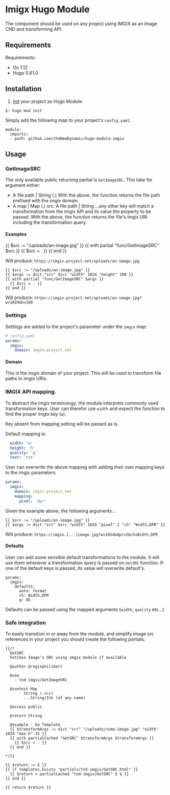 # Imigx Hugo Module

The component should be used on any project using IMGIX as an image CND and transforming API.

## Requirements

Requirements:
- Go 1.12
- Hugo 0.61.0


## Installation

1. [Init](https://gohugo.io/hugo-modules/use-modules/#initialize-a-new-module) your project as Hugo Module:

```
$: hugo mod init
```

Simply add the following map to your project's `config.yaml`:

```
module:
  imports:
  - path: github.com/theNewDynamic/hugo-module-imgix
```

## Usage

### GetImageSRC

The only available public returning partial is `GetImageSRC`.
This take for argument either:

- A file path | String (.)
  With the above, the function returns the file path prefixed with the imgix domain.
- A map | Map (.)
  src: A file path | String
  ...any other key will match a transformation from the imgix API and its value the property to be passed.
  With the above, the function returns the file's imgix URI including the transformation query.

#### Examples

{{ $src := "/uploads/an-image.jpg" }}
{{ with partial "func/GetImageSRC" $src }}
  {{ $src = . }}
{{ end }}

Will produce: `https://imgix.project.net/uploads/an-image.jpg`

```
{{ $src := "/uploads/an-image.jpg" }}
{{ $args := dict "src" $src "width" 1024 "height" 100 }}
{{ with partial "func/GetImageSRC" $args }}
  {{ $src = . }}
{{ end }}
```
Will produce: `https://imgix.project.net/uploads/an-image.jpg?w=1024&h=100`

### Settings

Settings are added to the project's parameter under the `imgix` map:

```yaml
# config.yaml
params:
  imgix:
    domain: imgix.project.net
```

#### Domain

This is the imgix domain of your project. This will be used to transform file paths to imgix URIs.

### IMGIX API mapping.

To abstract the Imgix terminology, the module interprets commonly used transformation keys. User can therefor use `width` and expect the function to find the proper Imgix key (`w`).

Key absent from mapping setting will be passed as is.

Default mapping is:
```yaml
  width: 'w'
  height: 'h'
  quality: 'q'
  text: 'txt'
```

User can overwrite the above mapping with adding their own mapping keys to the imgix parameters.

```yaml
params:
  imgix:
    domain: imgix.project.net
    mapping:
      pixel: 'dpr'
```


Given the example above, the following arguments...
```
{{ $src := "/uploads/an-image.jpg" }}
{{ $args := dict "src" $src "width" 1024 "pixel" 2 "ch" "Width,DPR" }}
```

Will produce: `https://imgix.[...]image.jpg?w=1024&dpr=2&ch=Width,DPR`

#### Defaults

User can add some sensible default transformations to the module. It will use them whenever a transformation query is passed on `GetSRC` function. 
If one of the default keys is passed, its value will overwrite default's.

```
params:
  imgix:
    defaults:
      auto: format
      ch: Width,DPR
      q: 95
```

Defaults can be passed using the mapped arguments (`width`, `quality` etc...)

### Safe integration

To easily transition in or away from the module, and simplify image src references in your project you should create the following partials:

```
{{/*
  GetSRC
  Fetches Image's SRC using imgix module if available

  @author @regisphilibert

  @use
    - tnd-imgix/GetImageSRC

  @context Map
      - String (.src)
        ...String/Int (of any name)

  @access public

  @return String

  @example - Go Template
  {{ $transformArgs := dict "src" "/uploads/some-image.jpg" "width" 1024 "max-h" 15 }}
  {{ with partialCached "GetSRC" $transformArgs $transformArgs }}
    {{ $src = . }}
  {{ end }}

*/}}

{{ $return := $ }}
{{ if templates.Exists "partials/tnd-imgix/GetSRC.html" }}
  {{ $return = partialCached "tnd-imgix/GetSRC" $ $ }}
{{ end }}

{{ return $return }}
```